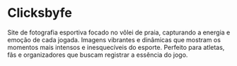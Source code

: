 # Clicksbyfe
Site de fotografia esportiva focado no vôlei de praia, capturando a energia e emoção de cada jogada. Imagens vibrantes e dinâmicas que mostram os momentos mais intensos e inesquecíveis do esporte. Perfeito para atletas, fãs e organizadores que buscam registrar a essência do jogo.
